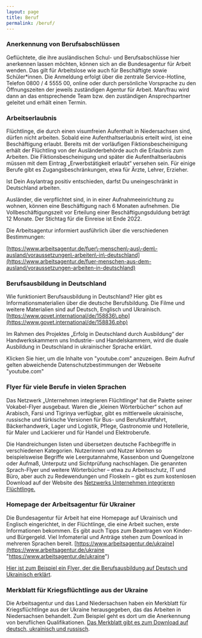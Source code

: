 ```yaml
---
layout: page
title: Beruf
permalink: /beruf/
---
```


### Anerkennung von Berufsabschlüssen

Geflüchtete, die ihre ausländischen Schul\- und Berufsabschlüsse hier anerkennen lassen möchten, können sich an die Bundesagentur für Arbeit wenden. Das gilt für Arbeitslose wie auch für Beschäftigte sowie Schüler\*innen. Die Anmeldung erfolgt über die zentrale Service\-Hotline, Telefon 0800 / 4 5555 00, online oder durch persönliche Vorsprache zu den Öffnungszeiten der jeweils zuständigen Agentur für Arbeit. Man/frau wird dann an das entsprechende Team bzw. den zuständigen Ansprechpartner geleitet und erhält einen Termin.

### Arbeitserlaubnis

Flüchtlinge, die durch einen visumfreien Aufenthalt in Niedersachsen sind, dürfen nicht arbeiten. Sobald eine Aufenthaltserlaubnis erteilt wird, ist eine Beschäftigung erlaubt. Bereits mit der vorläufigen Fiktionsbescheinigung erhält der Flüchtling von der Ausländerbehörde auch die Erlaubnis zum Arbeiten. Die Fiktionsbescheinigung und später die Aufenthaltserlaubnis müssen mit dem Eintrag „Erwerbstätigkeit erlaubt“ versehen sein. Für einige Berufe gibt es Zugangsbeschränkungen, etwa für Ärzte, Lehrer, Erzieher.

Ist Dein Asylantrag positiv entschieden, darfst Du uneingeschränkt in Deutschland arbeiten.

Ausländer, die verpflichtet sind, in in einer Aufnahmeeinrichtung zu wohnen, können eine Beschäftigung nach 6 Monaten aufnehmen. Die Vollbeschäftigungszeit vor Erteilung einer Beschäftigungsduldung beträgt 12 Monate. Der Stichtag für die Einreise ist Ende 2022\. 

Die Arbeitsagentur informiert ausführlich über die verschiedenen Bestimmungen:

[https://www.arbeitsagentur.de/fuer\-menschen\-aus\-dem\-ausland/voraussetzungen\-arbeiten\-in\-deutschland](https://www.arbeitsagentur.de/fuer-menschen-aus-dem-ausland/voraussetzungen-arbeiten-in-deutschland)

### Berufsausbildung in Deutschland

Wie funktioniert Berufsausbildung in Deutschland? Hier gibt es Informationsmaterialien über die deutsche Berufsbildung. Die Filme und weitere Materialien sind auf Deutsch, Englisch und Ukrainisch. [https://www.govet.international/de/158836\.php](https://www.govet.international/de/158836.php)

Im Rahmen des Projektes „Erfolg in Deutschland durch Ausbildung“ der Handwerkskammern uns Industrie\- und Handelskammern, wird die duale Ausbildung in Deutschland in ukrainischer Sprache erklärt.

Klicken Sie hier, um die Inhalte von "youtube.com" anzuzeigen. Beim Aufruf gelten abweichende Datenschutzbestimmungen der Webseite "youtube.com" 

### Flyer für viele Berufe in vielen Sprachen

Das Netzwerk „Unternehmen integrieren Flüchtlinge“ hat die Palette seiner Vokabel\-Flyer ausgebaut. Waren die „kleinen Wörterbücher“ schon auf Arabisch, Farsi und Tigrinya verfügbar, gibt es mittlerweile ukrainische, russische und türkische Versionen für Bus\- und Berufskraftfahrt, Bäckerhandwerk, Lager und Logistik, Pflege, Gastronomie und Hotellerie, für Maler und Lackierer und für Handel und Elektroberufe.

Die Handreichungen listen und übersetzen deutsche Fachbegriffe in verschiedenen Kategorien. Nutzerinnen und Nutzer können so beispielsweise Begriffe wie Leergutannahme, Kassenbon und Quengelzone oder Aufmaß, Unterputz und Sichtprüfung nachschlagen. Die genannten Sprach\-Flyer und weitere Wörterbücher – etwa zu Arbeitsschutz, IT und Büro, aber auch zu Redewendungen und Floskeln – gibt es zum kostenlosen Download auf der Website des [Netzwerks Unternehmen integrieren Flüchtlinge.](https://www.unternehmen-integrieren-fluechtlinge.de/medien/sprachflyer/ "https://www.unternehmen-integrieren-fluechtlinge.de/medien/sprachflyer/")

### Homepage der Arbeitsagentur für Ukrainer

Die Bundesagentur für Arbeit hat eine Homepage auf Ukrainisch und Englisch eingerichtet, in der Flüchtlinge, die eine Arbeit suchen, erste Informationen bekommen. Es gibt auch Tipps zum Beantragen von Kinder\- und Bürgergeld. Viel Infomaterial und Anträge stehen zum Download in mehreren Sprachen bereit. [https://www.arbeitsagentur.de/ukraine](https://www.arbeitsagentur.de/ukraine "https://www.arbeitsagentur.de/ukraine")

[Hier ist zum Beispiel ein Flyer, der die Berufsausbildung auf Deutsch und Ukrainisch erklärt](/assets/copied-from-verwaltungsportal/flyer-mein-weg-zum-beruf-kompakt-uk-de_ba147452.pdf "flyer-mein-weg-zum-beruf-kompakt-uk-de_ba147452").

### Merkblatt für Kriegsflüchtlinge aus der Ukraine

Die Arbeitsagentur und das Land Niedersachsen haben ein Merkblatt für Kriegsflüchtlinge aus der Ukraine herausgegeben, das das Arbeiten in Niedersachsen behandelt. Zum Beispiel geht es dort um die Anerkennung von beruflichen Qualifikationen. [Das Merkblatt gibt es zum Download auf deutsch, ukrainisch und russisch](/assets/copied-from-verwaltungsportal/20220504_merkblatt_fuer_kriegsfluechtlinge_aus_der_ukraine_-_arbeit_-_deutsch_-_logo.pdf "20220504_Merkblatt_fuer_Kriegsfluechtlinge_aus_der_Ukraine_-_Arbeit_-_deutsch_-_Logo").

